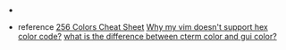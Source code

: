 *   

*   reference
    [256 Colors Cheat Sheet](https://www.ditig.com/256-colors-cheat-sheet)
	[Why my vim doesn't support hex color code?](https://vi.stackexchange.com/questions/22278/why-my-vim-doesnt-support-hex-color-code)
	[what is the difference between cterm color and gui color?](https://stackoverflow.com/questions/60590376/what-is-the-difference-between-cterm-color-and-gui-color)